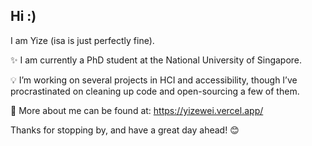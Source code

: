 ## Hi :)

I am Yize (isa is just perfectly fine). 

✨ I am currently a PhD student at the National University of Singapore.

💡 I’m working on several projects in HCI and accessibility, though I’ve  procrastinated on cleaning up code and open-sourcing a few of them. 

🌱 More about me can be found at: https://yizewei.vercel.app/

Thanks for stopping by, and have a great day ahead! 😊
